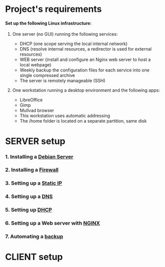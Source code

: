 # Project's requirements
#### Set up the following Linux infrastructure:

1. One server (no GUI) running the following services:
    
    - DHCP (one scope serving the local internal network)
    - DNS (resolve internal resources, a redirector is used for external resources)
    - WEB server (install and configure an Nginx web server to host a local webpage)
    - Weekly backup the configuration files for each service into one single compressed archive
    - The server is remotely manageable (SSH)
  
2. One workstation running a desktop environment and the following apps:
    
    - LibreOffice
    - Gimp
    - Mullvad browser
    - This workstation uses automatic addressing
    - The /home folder is located on a separate partition, same disk

# SERVER setup
### 1. Installing a [Debian Server](Debian_Server.md)
### 2. Installing a [Firewall](Firewall.md)
### 3. Setting up a [Static IP](Static_IP.md)
### 4. Setting up a [DNS](DNS.md)
### 5. Setting up [DHCP](DHCP.md)
### 6. Setting up a Web server with [NGINX](NGINX.md)
### 7. Automating a [backup](Automated_backup.md)

# CLIENT setup
